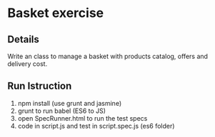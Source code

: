 # Basket exercise

## Details

Write an class to manage a basket with products catalog, offers and delivery cost.

## Run Istruction

1) npm install (use grunt and jasmine)
2) grunt to run babel (ES6 to JS)
3) open SpecRunner.html to run the test specs
4) code in script.js and test in script.spec.js (es6 folder)

